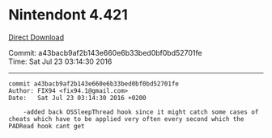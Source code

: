 # Nintendont 4.421
[Direct Download](./Nintendont.zip)

Commit: a43bacb9af2b143e660e6b33bed0bf0bd52701fe  
Time: Sat Jul 23 03:14:30 2016   

-----

```
commit a43bacb9af2b143e660e6b33bed0bf0bd52701fe
Author: FIX94 <fix94.1@gmail.com>
Date:   Sat Jul 23 03:14:30 2016 +0200

    -added back OSSleepThread hook since it might catch some cases of cheats which have to be applied very often every second which the PADRead hook cant get
```
